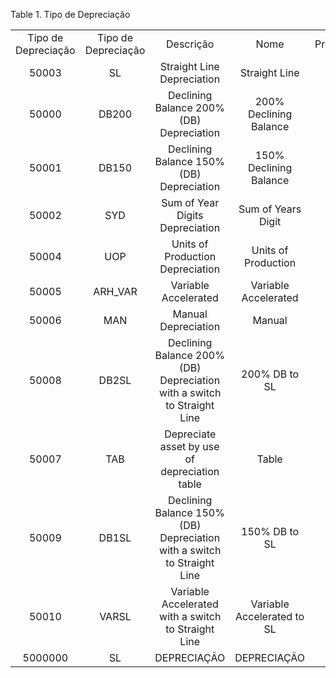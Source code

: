 <div id="d112819e1" class="table">

<div class="table-title">

Table 1. Tipo de
Depreciação

</div>

<div class="table-contents">

|                     |                     |                                                                         |                            |            |       |
| :-----------------: | :-----------------: | :---------------------------------------------------------------------: | :------------------------: | :--------: | :---: |
| Tipo de Depreciação | Tipo de Depreciação |                                Descrição                                |            Nome            | Processado | Texto |
|        50003        |         SL          |                       Straight Line Depreciation                        |       Straight Line        |   false    | Test  |
|        50000        |        DB200        |                Declining Balance 200% (DB) Depreciation                 |   200% Declining Balance   |   false    | Test  |
|        50001        |        DB150        |                Declining Balance 150% (DB) Depreciation                 |   150% Declining Balance   |   false    | Test  |
|        50002        |         SYD         |                     Sum of Year Digits Depreciation                     |     Sum of Years Digit     |   false    | Test  |
|        50004        |         UOP         |                    Units of Production Depreciation                     |    Units of Production     |   false    | Test  |
|        50005        |      ARH\_VAR       |                          Variable Accelerated                           |    Variable Accelerated    |   false    | Test  |
|        50006        |         MAN         |                           Manual Depreciation                           |           Manual           |   false    | Test  |
|        50008        |        DB2SL        | Declining Balance 200% (DB) Depreciation with a switch to Straight Line |       200% DB to SL        |   false    | Test  |
|        50007        |         TAB         |              Depreciate asset by use of depreciation table              |           Table            |   false    | Test  |
|        50009        |        DB1SL        | Declining Balance 150% (DB) Depreciation with a switch to Straight Line |       150% DB to SL        |   false    | Test  |
|        50010        |        VARSL        |           Variable Accelerated with a switch to Straight Line           | Variable Accelerated to SL |   false    | Test  |
|       5000000       |         SL          |                               DEPRECIAÇÃO                               |        DEPRECIAÇÃO         |   false    |       |

</div>

</div>
